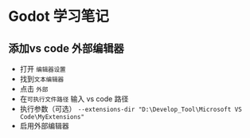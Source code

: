 <!-- vscode  shift+ctrl+v 预览 -->
# Godot 学习笔记
## 添加vs code 外部编辑器
- 打开 `编辑器设置`
- 找到`文本编辑器`
- 点击 `外部`
- 在`可执行文件路径` 输入 vs code 路径
- 执行参数（可选） `--extensions-dir "D:\Develop_Tool\Microsoft VS Code\MyExtensions"`
- 启用外部编辑器